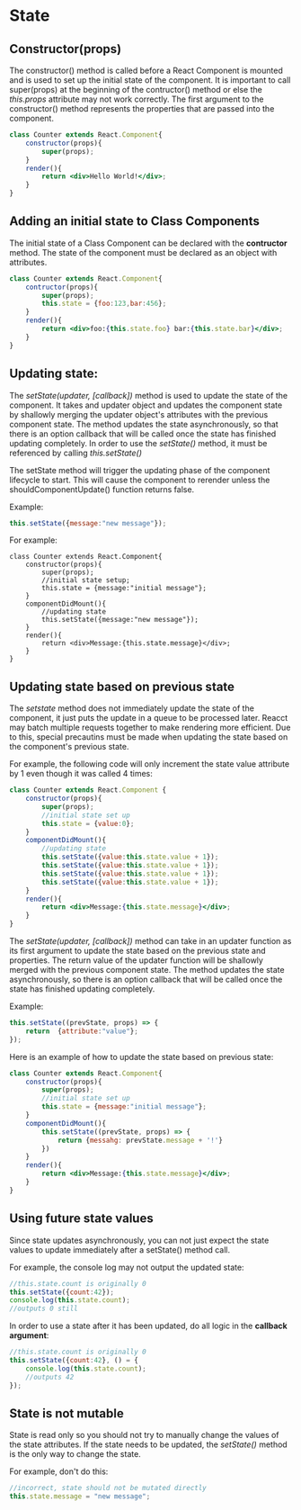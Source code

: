 # State

## Constructor(props)

The constructor() method is called before a React Component is mounted and is used to set up the initial state of the component. It is important to call super(props) at the beginning of the contructor() method or else the *this.props* attribute may not work correctly. The first argument to the constructor() method represents the properties that are passed into the component.

```jsx
class Counter extends React.Component{
    constructor(props){
        super(props);
    }
    render(){
        return <div>Hello World!</div>;
    }
}
```

## Adding an initial state to Class Components

The initial state of a Class Component can be declared with the **contructor** method. The state of the component must be declared as an object with attributes.

```jsx
class Counter extends React.Component{
    contructor(props){
        super(props);
        this.state = {foo:123,bar:456};
    }
    render(){
        return <div>foo:{this.state.foo} bar:{this.state.bar}</div>;
    }
}
```

## Updating state:
The *setState(updater, [callback])* method is used to update the state of the component. It takes and updater object and updates the component state by shallowly merging the updater object's attributes with the previous component state. The method updates the state asynchronously, so that there is an option callback that will be called once the state has finished updating completely. In order to use the *setState()* method, it must be referenced by calling *this.setState()*

The setState method will trigger the updating phase of the component lifecycle to start. This will cause the component to rerender unless the shouldComponentUpdate() function returns false.

Example:
```jsx
this.setState({message:"new message"});
```

For example:
```
class Counter extends React.Component{
    constructor(props){
        super(props);
        //initial state setup;
        this.state = {message:"initial message"};
    }
    componentDidMount(){
        //updating state
        this.setState({message:"new message"});
    }
    render(){
        return <div>Message:{this.state.message}</div>;
    }
}
```

## Updating state based on previous state
The *setstate* method does not immediately update the state of the component, it just puts the update in a queue to be processed later. Reacct may batch multiple requests together to make rendering more efficient. Due to this, special precautins must be made when updating the state based on the component's previous state.

For example, the following code will only increment the state value attribute by 1 even though it was called 4 times:
```jsx
class Counter extends React.Component {
    constructor(props){
        super(props);
        //initial state set up
        this.state = {value:0};
    }
    componentDidMount(){
        //updating state
        this.setState({value:this.state.value + 1});
        this.setState({value:this.state.value + 1});
        this.setState({value:this.state.value + 1});
        this.setState({value:this.state.value + 1});
    }
    render(){
        return <div>Message:{this.state.message}</div>;
    }
}

```
The *setState(updater, [callback])* method can take in an updater function as its first argument to update the state based on the previous state and properties. The return value of the updater function will be shallowly merged with the previous component state. The method updates the state asynchronously, so there is an option callback that will be called once the state has finished updating completely.

Example:
```jsx
this.setState((prevState, props) => {
    return  {attribute:"value"};
});
```
Here is an example of how to update the state based on previous state:
```jsx
class Counter extends React.Component{
    constructor(props){
        super(props);
        //initial state set up
        this.state = {message:"initial message"};
    }
    componentDidMount(){
        this.setState((prevState, props) => {
            return {messahg: prevState.message + '!'}
        })
    }
    render(){
        return <div>Message:{this.state.message}</div>;
    }
}
```

## Using future state values
Since state updates asynchronously, you can not just expect the state values to update immediately after a setState() method call.

For example, the console log may not output the updated state:
```jsx
//this.state.count is originally 0
this.setState({count:42});
console.log(this.state.count);
//outputs 0 still
```
In order to use a state after it has been updated, do all logic in the **callback argument**:
```jsx
//this.state.count is originally 0
this.setState({count:42}, () = {
    console.log(this.state.count);
    //outputs 42
});
```

## State is not mutable
State is read only so you should not try to manually change the values of the state attributes. If the state needs to be updated, the *setState()* method is the only way to change the state.

For example, don't do this:
```jsx
//incorrect, state should not be mutated directly
this.state.message = "new message";
```

